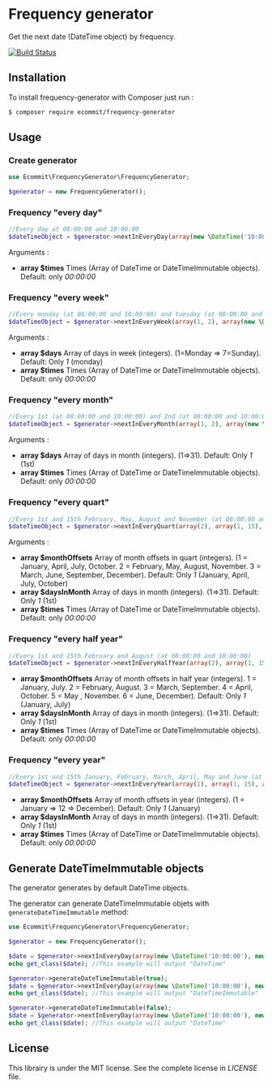 # Frequency generator

Get the next date (DateTime object) by frequency.

[![Build Status](https://travis-ci.com/e-commit/frequency-generator.svg?branch=master)](https://travis-ci.com/e-commit/frequency-generator)

## Installation ##

To install frequency-generator with Composer just run :

```bash
$ composer require ecommit/frequency-generator
```

## Usage ##

### Create generator ###

```php
use Ecommit\FrequencyGenerator\FrequencyGenerator;

$generator = new FrequencyGenerator();
```

### Frequency "every day" ###

```php
//Every day at 08:00:00 and 10:00:00
$dateTimeObject = $generator->nextInEveryDay(array(new \DateTime('10:00:00'), new \DateTime('08:00:00')));
```

Arguments :
* **array $times** Times (Array of DateTime or DateTimeImmutable objects). Default: only *00:00:00*


### Frequency "every week" ###

```php
//Every monday (at 08:00:00 and 10:00:00) and tuesday (at 08:00:00 and 10:00:00)
$dateTimeObject = $generator->nextInEveryWeek(array(1, 2), array(new \DateTime('06:00:00'), new \DateTime('08:00:00')));
```

Arguments :
* **array $days** Array of days in week (integers). (1=Monday => 7=Sunday). Default: Only *1* (monday)
* **array $times** Times (Array of DateTime or DateTimeImmutable objects). Default: only *00:00:00*


### Frequency "every month" ###

```php
//Every 1st (at 08:00:00 and 10:00:00) and 2nd (at 08:00:00 and 10:00:00)
$dateTimeObject = $generator->nextInEveryMonth(array(1, 2), array(new \DateTime('06:00:00'), new \DateTime('08:00:00')));
```

Arguments :
* **array $days** Array of days in month (integers). (1=>31). Default: Only *1* (1st)
* **array $times** Times (Array of DateTime or DateTimeImmutable objects). Default: only *00:00:00*


### Frequency "every quart" ###

```php
//Every 1st and 15th February, May, August and November (at 08:00:00 and 10:00:00)  
$dateTimeObject = $generator->nextInEveryQuart(array(2), array(1, 15), array(new \DateTime('06:00:00'), new \DateTime('08:00:00')));
```

Arguments :
* **array $monthOffsets** Array of month offsets in quart (integers). (1 = January, April, July, October. 2 = February, May, August, November. 3 = March, June, September, December). Default: Only *1* (January, April, July, October)
* **array $daysInMonth** Array of days in month (integers). (1=>31). Default: Only *1* (1st)
* **array $times** Times (Array of DateTime or DateTimeImmutable objects). Default: only *00:00:00*


### Frequency "every half year" ###

```php
//Every 1st and 15th February and August (at 08:00:00 and 10:00:00)  
$dateTimeObject = $generator->nextInEveryHalfYear(array(2), array(1, 15), array(new \DateTime('06:00:00'), new \DateTime('08:00:00')));
```


* **array $monthOffsets** Array of month offsets in half year (integers). 1 = January, July. 2 = February, August. 3 = March, September. 4 = April, October. 5 = May , November. 6 = June, December). Default: Only *1* (January, July)
* **array $daysInMonth** Array of days in month (integers). (1=>31). Default: Only *1* (1st)
* **array $times** Times (Array of DateTime or DateTimeImmutable objects). Default: only *00:00:00*


### Frequency "every year" ###

```php
//Every 1st and 15th January, February, March, April, May and June (at 08:00:00 and 10:00:00)  
$dateTimeObject = $generator->nextInEveryYear(array(1), array(1, 15), array(new \DateTime('06:00:00'), new \DateTime('08:00:00')));
```


* **array $monthOffsets** Array of month offsets in year (integers). (1 = January => 12 => December). Default: Only *1* (January)
* **array $daysInMonth** Array of days in month (integers). (1=>31). Default: Only *1* (1st)
* **array $times** Times (Array of DateTime or DateTimeImmutable objects). Default: only *00:00:00*


## Generate DateTimeImmutable objects ##

The generator generates by default DateTime objects.

The generator can generate DateTimeImmutable objets with `generateDateTimeImmutable` method: 

```php
use Ecommit\FrequencyGenerator\FrequencyGenerator;

$generator = new FrequencyGenerator();

$date = $generator->nextInEveryDay(array(new \DateTime('10:00:00'), new \DateTime('08:00:00')));
echo get_class($date); //This example will output "DateTime"

$generator->generateDateTimeImmutable(true);
$date = $generator->nextInEveryDay(array(new \DateTime('10:00:00'), new \DateTime('08:00:00')));
echo get_class($date); //This example will output "DateTimeImmutable"

$generator->generateDateTimeImmutable(false);
$date = $generator->nextInEveryDay(array(new \DateTime('10:00:00'), new \DateTime('08:00:00')));
echo get_class($date); //This example will output "DateTime"
```


## License ##

This librairy is under the MIT license. See the complete license in *LICENSE* file.
